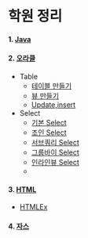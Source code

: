# 학원 정리
#### 1. [Java](https://github.com/juyougil/KOSMO_repository/tree/main/Java)   

#### 2. [오라클](Oracle/OracleDefinition.md)
- Table
  - [테이블 만들기](Oracle/Table/CreateTable.md)
  - [뷰 만들기](Oracle/Table/CreateView.md)
  - [Update,insert](Oracle/Table/insert_update.md)
- Select
  - [기본 Select](Oracle/Select/SelectEx.md)
  - [조인 Select](Oracle/Select/JoinEx.md)
  - [서브쿼리 Select](Oracle/Select/SubqueryEx.md)
  - [그룹바이 Select](Oracle/Select/GroupbyEx.md)
  - [인라인뷰 Select](Oracle/Select/InlineViewEx.md)    
  -  
#### 3. [HTML](HTML/HTML.md)    
- [HTMLEx](https://github.com/juyougil/KOSMO_repository/tree/main/HTML/HTMLEx)

#### 4. [자스](Javascript/Javascript.md)
